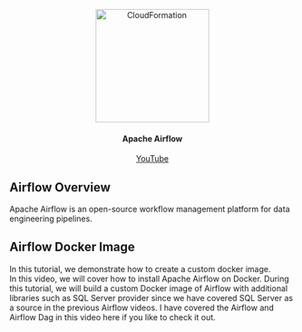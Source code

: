 <p align="center"><img src="https://github.com/hnawaz007/pythondataanalysis/blob/main/img/AirflowLogo.png" alt="CloudFormation"  height="200" /></p>

<h4 align="center"> Apache Airflow </h1>
<p align="center">
  <a href="https://www.youtube.com/watch?v=t4h4vsULwFE&t">YouTube</a>
</p>

## Airflow Overview

Apache Airflow is an open-source workflow management platform for data engineering pipelines.

## Airflow Docker Image 
In this tutorial, we demonstrate how to create a custom docker image.  
In this video, we will cover how to install Apache Airflow on Docker. During this tutorial, we will build a custom Docker image of Airflow with
additional libraries such as SQL Server provider since we have covered SQL Server as a source in the previous Airflow videos. 
I have covered the Airflow and Airflow Dag in this video here if you like to check it out. 
